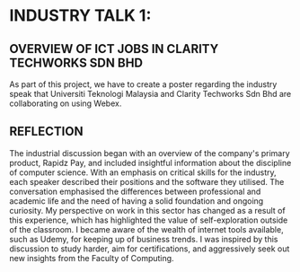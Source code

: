 # INDUSTRY TALK 1:

## OVERVIEW OF ICT JOBS IN CLARITY TECHWORKS SDN BHD

As part of this project, we have to create a poster regarding the industry speak that Universiti Teknologi Malaysia and Clarity Techworks Sdn Bhd are collaborating on using Webex.

## REFLECTION

The industrial discussion began with an overview of the company's primary product, Rapidz Pay, and included insightful information about the discipline of computer science. With an emphasis on critical skills for the industry, each speaker described their positions and the software they utilised. The conversation emphasised the differences between professional and academic life and the need of having a solid foundation and ongoing curiosity. My perspective on work in this sector has changed as a result of this experience, which has highlighted the value of self-exploration outside of the classroom. I became aware of the wealth of internet tools available, such as Udemy, for keeping up of business trends. I was inspired by this discussion to study harder, aim for certifications, and aggressively seek out new insights from the Faculty of Computing.
